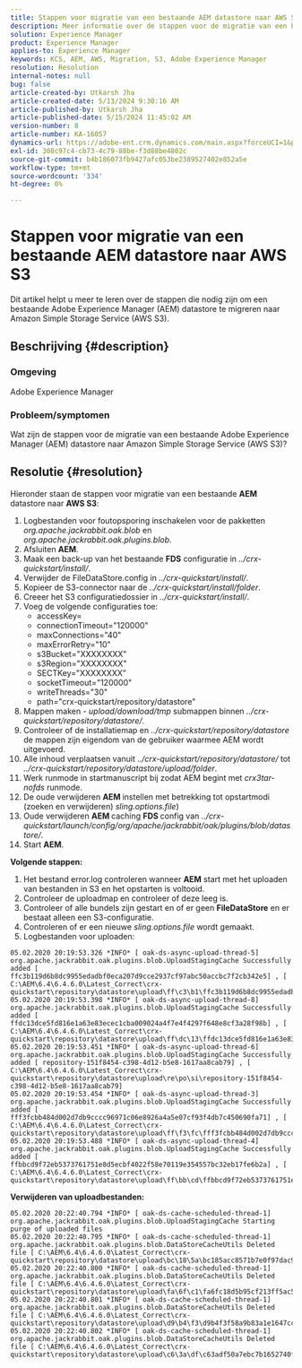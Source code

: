 ```yaml
---
title: Stappen voor migratie van een bestaande AEM datastore naar AWS S3
description: Meer informatie over de stappen voor de migratie van een bestaande Adobe Experience Manager datastore naar Amazon Simple Storage Service (AWS S3).
solution: Experience Manager
product: Experience Manager
applies-to: Experience Manager
keywords: KCS, AEM, AWS, Migration, S3, Adobe Experience Manager
resolution: Resolution
internal-notes: null
bug: false
article-created-by: Utkarsh Jha
article-created-date: 5/13/2024 9:30:16 AM
article-published-by: Utkarsh Jha
article-published-date: 5/15/2024 11:45:02 AM
version-number: 8
article-number: KA-16057
dynamics-url: https://adobe-ent.crm.dynamics.com/main.aspx?forceUCI=1&pagetype=entityrecord&etn=knowledgearticle&id=4e85f866-0b11-ef11-9f8a-6045bd006704
exl-id: 308c97c4-cb73-4c79-88be-f3d88be4802c
source-git-commit: b4b186073fb9427afc053be2389527402e852a5e
workflow-type: tm+mt
source-wordcount: '334'
ht-degree: 0%

---
```


# Stappen voor migratie van een bestaande AEM datastore naar AWS S3


Dit artikel helpt u meer te leren over de stappen die nodig zijn om een bestaande Adobe Experience Manager (AEM) datastore te migreren naar Amazon Simple Storage Service (AWS S3).

## Beschrijving {#description}


### Omgeving

Adobe Experience Manager



### Probleem/symptomen

Wat zijn de stappen voor de migratie van een bestaande Adobe Experience Manager (AEM) datastore naar Amazon Simple Storage Service (AWS S3)?


## Resolutie {#resolution}


Hieronder staan de stappen voor migratie van een bestaande <b>AEM</b> datastore naar <b>AWS S3</b>:

1. Logbestanden voor foutopsporing inschakelen voor de pakketten *org.apache.jackrabbit.oak.blob* en *org.apache.jackrabbit.oak.plugins.blob*.
2. Afsluiten <b>AEM</b>.
3. Maak een back-up van het bestaande <b>FDS</b> configuratie in *../crx-quickstart/install/*.
4. Verwijder de FileDataStore.config in *../crx-quickstart/install/*.
5. Kopieer de S3-connector naar de *../crx-quickstart/install/folder*.
6. Creeer het S3 configuratiedossier in *../crx-quickstart/install/*.
7. Voeg de volgende configuraties toe: 
   - accessKey=
   - connectionTimeout=&quot;120000&quot;
   - maxConnections=&quot;40&quot;
   - maxErrorRetry=&quot;10&quot;
   - s3Bucket=&quot;XXXXXXXX&quot;
   - s3Region=&quot;XXXXXXXX&quot;
   - SECTKey=&quot;XXXXXXXX&quot;
   - socketTimeout=&quot;120000&quot;
   - writeThreads=&quot;30&quot;
   - path=&quot;crx-quickstart/repository/datastore&quot;
8. Mappen maken - *upload/download/tmp* submappen binnen *../crx-quickstart/repository/datastore/*.
9. Controleer of de installatiemap en *../crx-quickstart/repository/datastore* de mappen zijn eigendom van de gebruiker waarmee AEM wordt uitgevoerd.
10. Alle inhoud verplaatsen vanuit .*./crx-quickstart/repository/datastore/* tot *../crx-quickstart/repository/datastore/upload/folder*.
11. Werk runmode in startmanuscript bij zodat AEM begint met *crx3tar-nofds* runmode.
12. De oude verwijderen <b>AEM </b>instellen met betrekking tot opstartmodi (zoeken en verwijderen) *sling.options.file*)
13. Oude verwijderen <b>AEM </b>caching <b>FDS </b>config van *../crx-quickstart/launch/config/org/apache/jackrabbit/oak/plugins/blob/datastore/*.
14. Start <b>AEM</b>.


<b>Volgende stappen:</b>

1. Het bestand error.log controleren wanneer <b>AEM</b> start met het uploaden van bestanden in S3 en het opstarten is voltooid.
2. Controleer de uploadmap en controleer of deze leeg is.
3. Controleer of alle bundels zijn gestart en of er geen <b>FileDataStore</b> en er bestaat alleen een S3-configuratie.
4. Controleren of er een nieuwe *sling.options.file* wordt gemaakt.
5. Logbestanden voor uploaden:





```
05.02.2020 20:19:53.326 *INFO* [ oak-ds-async-upload-thread-5]  org.apache.jackrabbit.oak.plugins.blob.UploadStagingCache Successfully added [ ffc3b119d6b8dc9955edadbf0eca207d9cce2937cf97abc50accbc7f2cb342e5] , [ C:\AEM\6.4\6.4.6.0\Latest_Correct\crx-quickstart\repository\datastore\upload\ff\c3\b1\ffc3b119d6b8dc9955edadbf0eca207d9cce2937cf97abc50accbc7f2cb342e5] 
05.02.2020 20:19:53.398 *INFO* [ oak-ds-async-upload-thread-8]  org.apache.jackrabbit.oak.plugins.blob.UploadStagingCache Successfully added [ ffdc13dce5fd816e1a63e83ecec1cba009024a4f7e4f4297f648e8cf3a28f98b] , [ C:\AEM\6.4\6.4.6.0\Latest_Correct\crx-quickstart\repository\datastore\upload\ff\dc\13\ffdc13dce5fd816e1a63e83ecec1cba009024a4f7e4f4297f648e8cf3a28f98b] 
05.02.2020 20:19:53.451 *INFO* [ oak-ds-async-upload-thread-6]  org.apache.jackrabbit.oak.plugins.blob.UploadStagingCache Successfully added [ repository-151f8454-c398-4d12-b5e8-1617aa8cab79] , [ C:\AEM\6.4\6.4.6.0\Latest_Correct\crx-quickstart\repository\datastore\upload\re\po\si\repository-151f8454-c398-4d12-b5e8-1617aa8cab79] 
05.02.2020 20:19:53.454 *INFO* [ oak-ds-async-upload-thread-3]  org.apache.jackrabbit.oak.plugins.blob.UploadStagingCache Successfully added [ fff3fcbb484d002d7db9cccc96971c06e8926a4a5e07cf93f4db7c450690fa71] , [ C:\AEM\6.4\6.4.6.0\Latest_Correct\crx-quickstart\repository\datastore\upload\ff\f3\fc\fff3fcbb484d002d7db9cccc96971c06e8926a4a5e07cf93f4db7c450690fa71] 
05.02.2020 20:19:53.488 *INFO* [ oak-ds-async-upload-thread-4]  org.apache.jackrabbit.oak.plugins.blob.UploadStagingCache Successfully added [ ffbbcd9f72eb5373761751e8d5ecbf4022f58e70119e354557bc32eb17fe6b2a] , [ C:\AEM\6.4\6.4.6.0\Latest_Correct\crx-quickstart\repository\datastore\upload\ff\bb\cd\ffbbcd9f72eb5373761751e8d5ecbf4022f58e70119e354557bc32eb17fe6b2a]
```


<b>Verwijderen van uploadbestanden:</b>




```
05.02.2020 20:22:40.794 *INFO* [ oak-ds-cache-scheduled-thread-1]  org.apache.jackrabbit.oak.plugins.blob.UploadStagingCache Starting purge of uploaded files
05.02.2020 20:22:40.795 *INFO* [ oak-ds-cache-scheduled-thread-1]  org.apache.jackrabbit.oak.plugins.blob.DataStoreCacheUtils Deleted file [ C:\AEM\6.4\6.4.6.0\Latest_Correct\crx-quickstart\repository\datastore\upload\bc\18\5a\bc185acc8571b7e0f97dac92b0285fe248004909c3d8264e03cfb2a8101bada6] 
05.02.2020 20:22:40.800 *INFO* [ oak-ds-cache-scheduled-thread-1]  org.apache.jackrabbit.oak.plugins.blob.DataStoreCacheUtils Deleted file [ C:\AEM\6.4\6.4.6.0\Latest_Correct\crx-quickstart\repository\datastore\upload\fa\6f\c1\fa6fc18d5b95cf213ff5ac5d9eb0fed7c61310ac2c373ca2cbf187844bf39c24] 
05.02.2020 20:22:40.801 *INFO* [ oak-ds-cache-scheduled-thread-1]  org.apache.jackrabbit.oak.plugins.blob.DataStoreCacheUtils Deleted file [ C:\AEM\6.4\6.4.6.0\Latest_Correct\crx-quickstart\repository\datastore\upload\d9\b4\f3\d9b4f3f58a9b83a1e1647cc23b77d672836171afdccbbbd8726f480b741a4c2e] 
05.02.2020 20:22:40.802 *INFO* [ oak-ds-cache-scheduled-thread-1]  org.apache.jackrabbit.oak.plugins.blob.DataStoreCacheUtils Deleted file [ C:\AEM\6.4\6.4.6.0\Latest_Correct\crx-quickstart\repository\datastore\upload\c6\3a\df\c63adf50a7ebc7b1652740fb8be9b72f5b76d22477f0d411becab2f8eeceb70b]
```
